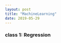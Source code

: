 ```yaml
---
layout: post
title: "MachineLearning"
date: 2019-05-29
---
```


### class 1: Regression
[ref]:http://speech.ee.ntu.edu.tw/~tlkagk/courses/ML_2017/Lecture/Regression.pdf
